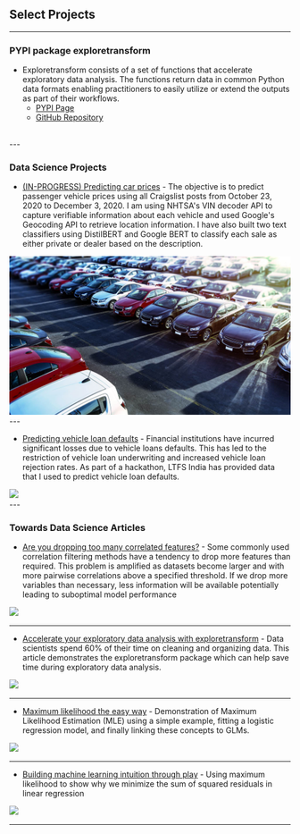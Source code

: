 ## Select Projects

---

### PYPI package exploretransform

  + Exploretransform consists of a set of functions that accelerate exploratory data analysis. The functions return data in common Python data formats enabling practitioners to easily utilize or extend the outputs as part of their workflows.
    - [PYPI Page](https://pypi.org/project/exploretransform/)
    - [GitHub Repository](https://github.com/bxp151/exploretransform)

<br>
---

### Data Science Projects

- [(IN-PROGRESS) Predicting car prices](https://github.com/bxp151/usedcars) - The objective is to predict passenger vehicle prices using all Craigslist posts from October 23, 2020 to December 3, 2020. I am using NHTSA's VIN decoder API to capture verifiable information about each vehicle and used Google's Geocoding API to retrieve location information.  I have also built two text classifiers using DistilBERT and Google BERT to classify each sale as either private or dealer based on the description.
<img src="./images/usedcars.jpg" />

<br>
---

- [Predicting vehicle loan defaults](https://github.com/bxp151/ltfs) - Financial institutions have incurred significant losses due to vehicle loans defaults. This has led to the restriction of vehicle loan underwriting and increased vehicle loan rejection rates. As part of a hackathon, LTFS India has provided data that I used to predict vehicle loan defaults.
<img src="./images/cars.jpg" />

<br>
---


### Towards Data Science Articles

- [Are you dropping too many correlated features?](https://towardsdatascience.com/are-you-dropping-too-many-correlated-features-d1c96654abe6) - Some commonly used correlation filtering methods have a tendency to drop more features than required. This problem is amplified as datasets become larger and with more pairwise correlations above a specified threshold. If we drop more variables than necessary, less information will be available potentially leading to suboptimal model performance
<img src="https://miro.medium.com/max/700/0*EJw_Da7iRkwGh21N"/>

---

- [Accelerate your exploratory data analysis with exploretransform](https://towardsdatascience.com/make-exploratory-data-analysis-eda-faster-74c434595bcf) - 
Data scientists spend 60% of their time on cleaning and organizing data. This article demonstrates the exploretransform package which can help save time during exploratory data analysis. 
<img src="https://miro.medium.com/max/700/0*7EuVnbnoAu9yA4uU"/>

---

- [Maximum likelihood the easy way](https://towardsdatascience.com/maximum-likelihood-the-easy-way-1f14c0e2a5ce) - Demonstration of Maximum Likelihood Estimation (MLE) using a simple example, fitting a logistic regression model, and finally linking these concepts to GLMs.
<img src="https://miro.medium.com/max/700/0*YiRBPZGwtJQAxxNn"/>

---


- [Building machine learning intuition through play](https://towardsdatascience.com/building-machine-learning-intuition-through-play-2065fe487d46) - Using maximum likelihood to show why we minimize the sum of squared residuals in linear regression
<img src="https://miro.medium.com/max/700/0*uUyUNGhI43p4MRS8"/>

---
